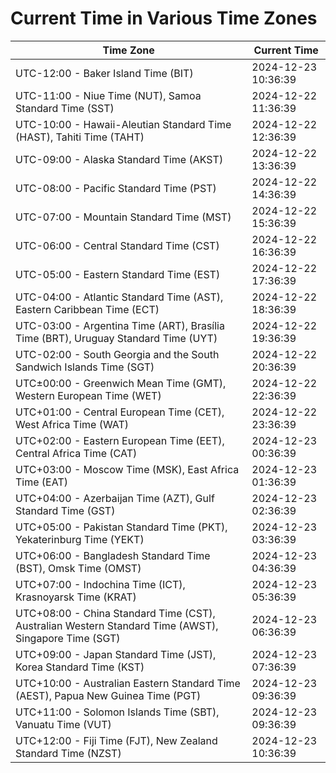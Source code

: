 # Current Time in Various Time Zones

| Time Zone | Current Time |
|-----------|--------------|
| UTC-12:00 - Baker Island Time (BIT) | 2024-12-23 10:36:39 |
| UTC-11:00 - Niue Time (NUT), Samoa Standard Time (SST) | 2024-12-22 11:36:39 |
| UTC-10:00 - Hawaii-Aleutian Standard Time (HAST), Tahiti Time (TAHT) | 2024-12-22 12:36:39 |
| UTC-09:00 - Alaska Standard Time (AKST) | 2024-12-22 13:36:39 |
| UTC-08:00 - Pacific Standard Time (PST) | 2024-12-22 14:36:39 |
| UTC-07:00 - Mountain Standard Time (MST) | 2024-12-22 15:36:39 |
| UTC-06:00 - Central Standard Time (CST) | 2024-12-22 16:36:39 |
| UTC-05:00 - Eastern Standard Time (EST) | 2024-12-22 17:36:39 |
| UTC-04:00 - Atlantic Standard Time (AST), Eastern Caribbean Time (ECT) | 2024-12-22 18:36:39 |
| UTC-03:00 - Argentina Time (ART), Brasília Time (BRT), Uruguay Standard Time (UYT) | 2024-12-22 19:36:39 |
| UTC-02:00 - South Georgia and the South Sandwich Islands Time (SGT) | 2024-12-22 20:36:39 |
| UTC±00:00 - Greenwich Mean Time (GMT), Western European Time (WET) | 2024-12-22 22:36:39 |
| UTC+01:00 - Central European Time (CET), West Africa Time (WAT) | 2024-12-22 23:36:39 |
| UTC+02:00 - Eastern European Time (EET), Central Africa Time (CAT) | 2024-12-23 00:36:39 |
| UTC+03:00 - Moscow Time (MSK), East Africa Time (EAT) | 2024-12-23 01:36:39 |
| UTC+04:00 - Azerbaijan Time (AZT), Gulf Standard Time (GST) | 2024-12-23 02:36:39 |
| UTC+05:00 - Pakistan Standard Time (PKT), Yekaterinburg Time (YEKT) | 2024-12-23 03:36:39 |
| UTC+06:00 - Bangladesh Standard Time (BST), Omsk Time (OMST) | 2024-12-23 04:36:39 |
| UTC+07:00 - Indochina Time (ICT), Krasnoyarsk Time (KRAT) | 2024-12-23 05:36:39 |
| UTC+08:00 - China Standard Time (CST), Australian Western Standard Time (AWST), Singapore Time (SGT) | 2024-12-23 06:36:39 |
| UTC+09:00 - Japan Standard Time (JST), Korea Standard Time (KST) | 2024-12-23 07:36:39 |
| UTC+10:00 - Australian Eastern Standard Time (AEST), Papua New Guinea Time (PGT) | 2024-12-23 09:36:39 |
| UTC+11:00 - Solomon Islands Time (SBT), Vanuatu Time (VUT) | 2024-12-23 09:36:39 |
| UTC+12:00 - Fiji Time (FJT), New Zealand Standard Time (NZST) | 2024-12-23 10:36:39 |
